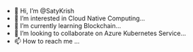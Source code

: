 - 👋 Hi, I’m @SatyKrish
- 👀 I’m interested in Cloud Native Computing...
- 🌱 I’m currently learning Blockchain...
- 💞️ I’m looking to collaborate on Azure Kubernetes Service...
- 📫 How to reach me ...

<!---
SatyKrish/SatyKrish is a ✨ special ✨ repository because its `README.md` (this file) appears on your GitHub profile.
You can click the Preview link to take a look at your changes.
--->
